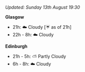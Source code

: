 *Updated: Sunday 13th August 19:30*

**Glasgow**

* 21h: :cloud: Cloudy [:umbrella: as of 21h]
* 22h - 8h: :cloud: Cloudy

**Edinburgh**

* 21h - 5h: :partly_sunny: Partly Cloudy
* 6h - 8h: :cloud: Cloudy
